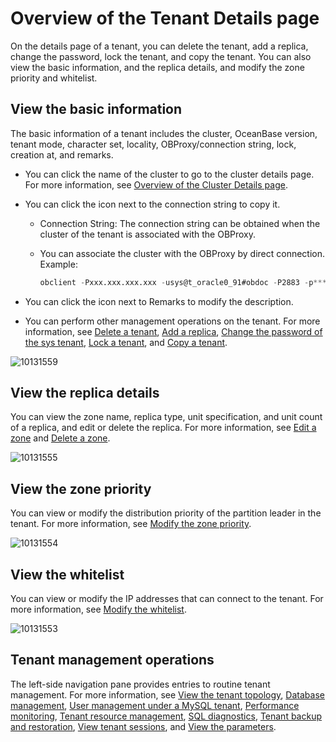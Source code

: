 # Overview of the Tenant Details page

On the details page of a tenant, you can delete the tenant, add a replica, change the password, lock the tenant, and copy the tenant. You can also view the basic information, and the replica details, and modify the zone priority and whitelist.

## View the basic information

The basic information of a tenant includes the cluster, OceanBase version, tenant mode, character set, locality, OBProxy/connection string, lock, creation at, and remarks.

* You can click the name of the cluster to go to the cluster details page. For more information, see [Overview of the Cluster Details page](../1.cluster-features-1/3.overview-of-the-cluster-details-page.md).

* You can click the icon next to the connection string to copy it.

  * Connection String: The connection string can be obtained when the cluster of the tenant is associated with the OBProxy.

  * You can associate the cluster with the OBProxy by direct connection. Example:

    ```sql
    obclient -Pxxx.xxx.xxx.xxx -usys@t_oracle0_91#obdoc -P2883 -p****** -c -A sys
    ```

* You can click the icon next to Remarks to modify the description.

* You can perform other management operations on the tenant. For more information, see [Delete a tenant](../../5.tenant-functions/2.manage-basic-tenant-operations/6.delete-a-tenant.md), [Add a replica](../..//5.tenant-functions/2.manage-basic-tenant-operations/7.add-copy.md), [Change the password of the sys tenant](../../5.tenant-functions/2.manage-basic-tenant-operations/8.change-the-sysy-tenant-password.md), [Lock a tenant](../../5.tenant-functions/2.manage-basic-tenant-operations/4.locked-tenants.md), and [Copy a tenant](../../5.tenant-functions/2.manage-basic-tenant-operations/5.replication-tenant.md).

![10131559](https://obbusiness-private.oss-cn-shanghai.aliyuncs.com/doc/img/ocp/403-ce/%E7%A7%9F%E6%88%B7%E5%9F%BA%E6%9C%AC%E4%BF%A1%E6%81%AF-1.png)

## View the replica details

You can view the zone name, replica type, unit specification, and unit count of a replica, and edit or delete the replica. For more information, see [Edit a zone](../../5.tenant-functions/2.manage-basic-tenant-operations/9.edit-a-zone.md) and [Delete a zone](../../4.cluster-features/2.basic-operations/6.manage-a-zone/4.delete-a-zone.md).

![10131555](https://help-static-aliyun-doc.aliyuncs.com/assets/img/en-US/9714306461/p338325.png)

## View the zone priority

You can view or modify the distribution priority of the partition leader in the tenant. For more information, see [Modify the zone priority](../../5.tenant-functions/2.manage-basic-tenant-operations/11.modify-a-zone-priority.md).

![10131554](https://help-static-aliyun-doc.aliyuncs.com/assets/img/en-US/9714306461/p338323.png)

## View the whitelist

You can view or modify the IP addresses that can connect to the tenant. For more information, see [Modify the whitelist](../../5.tenant-functions/2.manage-basic-tenant-operations/12.modify-whitelist.md).

![10131553](https://help-static-aliyun-doc.aliyuncs.com/assets/img/en-US/9714306461/p338322.png)

## Tenant management operations

The left-side navigation pane provides entries to routine tenant management. For more information, see [View the tenant topology](../../5.tenant-functions/3.view-the-tenant-topology-1.md), [Database management](../../5.tenant-functions/4.database-management.md), [User management under a MySQL tenant](../../5.tenant-functions/5.user-management-under-a-mysqL-tenant.md), [Performance monitoring](../../5.tenant-functions/7.performance-monitoring.md), [Tenant resource management](../../5.tenant-functions/8.tenant-resource-management.md), [SQL diagnostics](../../5.tenant-functions/10.sql-diagnostics/2.topsql-diagnostics.md), [Tenant backup and restoration](../../5.tenant-functions/12.backup-and-recover-a-tenant/1.backup-and-recover-overview.md), [View tenant sessions](../../5.tenant-functions/13.session-management/1.view-tenant-sessions-1.md), and [View the parameters](../../5.tenant-functions/14.parameters/1.view-the-parameter-list-3.md).

